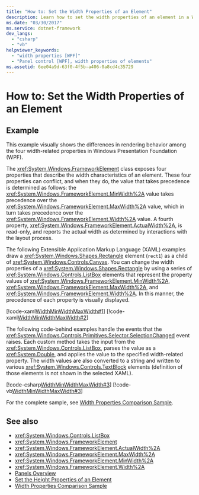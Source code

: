 ```yaml
---
title: "How to: Set the Width Properties of an Element"
description: Learn how to set the width properties of an element in a Windows Presentation Foundation (WPF) application.
ms.date: "03/30/2017"
ms.service: dotnet-framework
dev_langs:
  - "csharp"
  - "vb"
helpviewer_keywords:
  - "width properties [WPF]"
  - "Panel control [WPF], width properties of elements"
ms.assetid: 6ee04a9d-63f0-4f5b-a406-0a8cd4c35729
---
```

# How to: Set the Width Properties of an Element

## Example

This example visually shows the differences in rendering behavior among the four width-related properties in Windows Presentation Foundation (WPF).

The <xref:System.Windows.FrameworkElement> class exposes four properties that describe the width characteristics of an element. These four properties can conflict, and when they do, the value that takes precedence is determined as follows: the <xref:System.Windows.FrameworkElement.MinWidth%2A> value takes precedence over the <xref:System.Windows.FrameworkElement.MaxWidth%2A> value, which in turn takes precedence over the <xref:System.Windows.FrameworkElement.Width%2A> value. A fourth property, <xref:System.Windows.FrameworkElement.ActualWidth%2A>, is read-only, and reports the actual width as determined by interactions with the layout process.

The following Extensible Application Markup Language (XAML) examples draw a <xref:System.Windows.Shapes.Rectangle> element (`rect1`) as a child of <xref:System.Windows.Controls.Canvas>. You can change the width properties of a <xref:System.Windows.Shapes.Rectangle> by using a series of <xref:System.Windows.Controls.ListBox> elements that represent the property values of <xref:System.Windows.FrameworkElement.MinWidth%2A>, <xref:System.Windows.FrameworkElement.MaxWidth%2A>, and <xref:System.Windows.FrameworkElement.Width%2A>. In this manner, the precedence of each property is visually displayed.

[!code-xaml[WidthMinWidthMaxWidth#1](~/samples/snippets/csharp/VS_Snippets_Wpf/WidthMinWidthMaxWidth/CSharp/Window1.xaml#1)]
[!code-xaml[WidthMinWidthMaxWidth#2](~/samples/snippets/csharp/VS_Snippets_Wpf/WidthMinWidthMaxWidth/CSharp/Window1.xaml#2)]

The following code-behind examples handle the events that the <xref:System.Windows.Controls.Primitives.Selector.SelectionChanged> event raises. Each custom method takes the input from the <xref:System.Windows.Controls.ListBox>, parses the value as a <xref:System.Double>, and applies the value to the specified width-related property. The width values are also converted to a string and written to various <xref:System.Windows.Controls.TextBlock> elements (definition of those elements is not shown in the selected XAML).

[!code-csharp[WidthMinWidthMaxWidth#3](~/samples/snippets/csharp/VS_Snippets_Wpf/WidthMinWidthMaxWidth/CSharp/Window1.xaml.cs#3)]
[!code-vb[WidthMinWidthMaxWidth#3](~/samples/snippets/visualbasic/VS_Snippets_Wpf/WidthMinWidthMaxWidth/VisualBasic/Window1.xaml.vb#3)]

For the complete sample, see [Width Properties Comparison Sample](https://github.com/Microsoft/WPF-Samples/tree/master/Elements/WidthProperties).

## See also

- <xref:System.Windows.Controls.ListBox>
- <xref:System.Windows.FrameworkElement>
- <xref:System.Windows.FrameworkElement.ActualWidth%2A>
- <xref:System.Windows.FrameworkElement.MaxWidth%2A>
- <xref:System.Windows.FrameworkElement.MinWidth%2A>
- <xref:System.Windows.FrameworkElement.Width%2A>
- [Panels Overview](panels-overview.md)
- [Set the Height Properties of an Element](how-to-set-the-height-properties-of-an-element.md)
- [Width Properties Comparison Sample](https://github.com/Microsoft/WPF-Samples/tree/master/Elements/WidthProperties)
